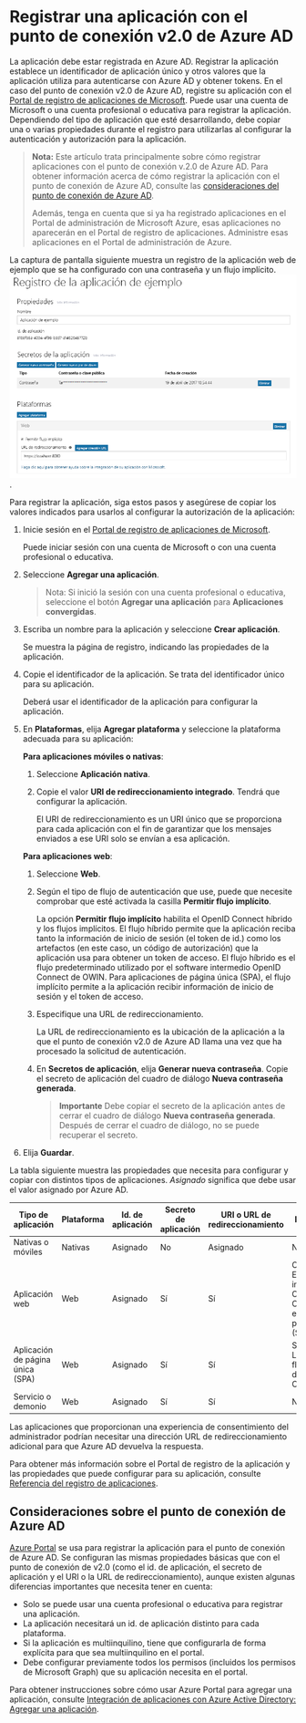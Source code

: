 # <a name="register-your-app-with-the-azure-ad-v20-endpoint"></a>Registrar una aplicación con el punto de conexión v2.0 de Azure AD

La aplicación debe estar registrada en Azure AD. Registrar la aplicación establece un identificador de aplicación único y otros valores que la aplicación utiliza para autenticarse con Azure AD y obtener tokens. En el caso del punto de conexión v2.0 de Azure AD, registre su aplicación con el [Portal de registro de aplicaciones de Microsoft](https://apps.dev.microsoft.com). Puede usar una cuenta de Microsoft o una cuenta profesional o educativa para registrar la aplicación. Dependiendo del tipo de aplicación que esté desarrollando, debe copiar una o varias propiedades durante el registro para utilizarlas al configurar la autenticación y autorización para la aplicación. 


> **Nota:** Este artículo trata principalmente sobre cómo registrar aplicaciones con el punto de conexión v.2.0 de Azure AD. Para obtener información acerca de cómo registrar la aplicación con el punto de conexión de Azure AD, consulte las [consideraciones del punto de conexión de Azure AD](#azure-ad-endpoint-considerations).
> 
> Además, tenga en cuenta que si ya ha registrado aplicaciones en el Portal de administración de Microsoft Azure, esas aplicaciones no aparecerán en el Portal de registro de aplicaciones. Administre esas aplicaciones en el Portal de administración de Azure. 


La captura de pantalla siguiente muestra un registro de la aplicación web de ejemplo que se ha configurado con una contraseña y un flujo implícito. ![Registro de aplicación web con contraseña y concesión implícita](./images/v2-web-registration.png).

Para registrar la aplicación, siga estos pasos y asegúrese de copiar los valores indicados para usarlos al configurar la autorización de la aplicación:

1. Inicie sesión en el [Portal de registro de aplicaciones de Microsoft](https://apps.dev.microsoft.com/).
   
    Puede iniciar sesión con una cuenta de Microsoft o con una cuenta profesional o educativa. 

2. Seleccione **Agregar una aplicación**.
    > Nota: Si inició la sesión con una cuenta profesional o educativa, seleccione el botón **Agregar una aplicación** para **Aplicaciones convergidas**. 

3. Escriba un nombre para la aplicación y seleccione **Crear aplicación**.

    Se muestra la página de registro, indicando las propiedades de la aplicación.

4. Copie el identificador de la aplicación. Se trata del identificador único para su aplicación.

    Deberá usar el identificador de la aplicación para configurar la aplicación.

5. En **Plataformas**, elija **Agregar plataforma** y seleccione la plataforma adecuada para su aplicación:
    
    **Para aplicaciones móviles o nativas**:

    1. Seleccione **Aplicación nativa**.

    2. Copie el valor **URI de redireccionamiento integrado**. Tendrá que configurar la aplicación.

        El URI de redireccionamiento es un URI único que se proporciona para cada aplicación con el fin de garantizar que los mensajes enviados a ese URI solo se envían a esa aplicación. 

    **Para aplicaciones web**:

    1. Seleccione **Web**.

    2. Según el tipo de flujo de autenticación que use, puede que necesite comprobar que esté activada la casilla **Permitir flujo implícito**. 
        
        La opción **Permitir flujo implícito** habilita el OpenID Connect híbrido y los flujos implícitos. El flujo híbrido permite que la aplicación reciba tanto la información de inicio de sesión (el token de id.) como los artefactos (en este caso, un código de autorización) que la aplicación usa para obtener un token de acceso. El flujo híbrido es el flujo predeterminado utilizado por el software intermedio OpenID Connect de OWIN. Para aplicaciones de página única (SPA), el flujo implícito permite a la aplicación recibir información de inicio de sesión y el token de acceso. 

    3. Especifique una URL de redireccionamiento.
        
        La URL de redireccionamiento es la ubicación de la aplicación a la que el punto de conexión v2.0 de Azure AD llama una vez que ha procesado la solicitud de autenticación.

    4. En **Secretos de aplicación**, elija **Generar nueva contraseña**. Copie el secreto de aplicación del cuadro de diálogo **Nueva contraseña generada**.
        > **Importante** Debe copiar el secreto de la aplicación antes de cerrar el cuadro de diálogo **Nueva contraseña generada**. Después de cerrar el cuadro de diálogo, no se puede recuperar el secreto. 
            
6. Elija **Guardar**.


La tabla siguiente muestra las propiedades que necesita para configurar y copiar con distintos tipos de aplicaciones. _Asignado_ significa que debe usar el valor asignado por Azure AD.


| Tipo de aplicación | Plataforma | Id. de aplicación | Secreto de aplicación | URI o URL de redireccionamiento | Flujo implícito 
| --- | --- | --- | --- | --- | --- |
| Nativas o móviles | Nativas | Asignado  | No | Asignado | No |
| Aplicación web | Web | Asignado | Sí | Sí | Opcional <br/>El software intermedio Open ID Connect utiliza el flujo híbrido predeterminado (Sí) | 
| Aplicación de página única (SPA) | Web | Asignado | Sí | Sí | Sí <br/> Los SPA usan el flujo implícito de Open ID Connect |
| Servicio o demonio | Web | Asignado | Sí | Sí | No |

Las aplicaciones que proporcionan una experiencia de consentimiento del administrador podrían necesitar una dirección URL de redireccionamiento adicional para que Azure AD devuelva la respuesta.

Para obtener más información sobre el Portal de registro de la aplicación y las propiedades que puede configurar para su aplicación, consulte [Referencia del registro de aplicaciones](https://docs.microsoft.com/en-us/azure/active-directory/develop/active-directory-v2-registration-portal).  

## <a name="azure-ad-endpoint-considerations"></a>Consideraciones sobre el punto de conexión de Azure AD

[Azure Portal](https://aka.ms/aadapplist) se usa para registrar la aplicación para el punto de conexión de Azure AD. Se configuran las mismas propiedades básicas que con el punto de conexión de v2.0 (como el id. de aplicación, el secreto de aplicación y el URI o la URL de redireccionamiento), aunque existen algunas diferencias importantes que necesita tener en cuenta: 

- Solo se puede usar una cuenta profesional o educativa para registrar una aplicación.
- La aplicación necesitará un id. de aplicación distinto para cada plataforma.
- Si la aplicación es multiinquilino, tiene que configurarla de forma explícita para que sea multiinquilino en el portal.
- Debe configurar previamente todos los permisos (incluidos los permisos de Microsoft Graph) que su aplicación necesita en el portal. 

Para obtener instrucciones sobre cómo usar Azure Portal para agregar una aplicación, consulte [Integración de aplicaciones con Azure Active Directory: Agregar una aplicación](https://docs.microsoft.com/azure/active-directory/develop/active-directory-integrating-applications#adding-an-application).
